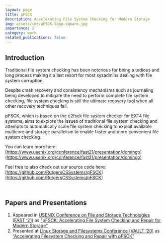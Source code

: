 ```yaml
---
layout: page
title: pFSCK
description: Accelerating File System Checking for Modern Storage
img: assets/img/pFSCK-logo-square.jpg
importance: 1
category: work
related_publications: false
---
```


## Introduction
Traditional file system checking has been notorious for being a tedious and long process making it a last resort for most sysadmins dealing with file system corruption.

Despite crash recovery and consistency mechanisms such as journaling being developed to mitigate the need to perform complete file system checking, file system checking is still the ultimate recovery tool when all other recovery techniques fail.

pFSCK, which is based on the e2fsck file system checker for EXT4 file systems, aims to explore the issues of traditional file system checking and attempts to automatically scale file system checking to exploit available multicore and storage parallelism to enable faster and more convenient file system checking.

You can learn more here: [https://www.usenix.org/conference/fast21/presentation/domingo](https://www.usenix.org/conference/fast21/presentation/domingo)

Feel free to also check out our source code here: [https://github.com/RutgersCSSystems/pFSCK](https://github.com/RutgersCSSystems/pFSCK)

<br />

## Papers and Presentations
1. Appeared in [USENIX Conference on File and Storage Technologies (FAST ‘21)](https://www.usenix.org/conference/fast21) as ["pFSCK: Accelerating File System Checking and Repair for Modern Storage"](https://www.usenix.org/conference/fast21/presentation/domingo)
2. Presented at [Linux Storage and Filesystems Conference (VAULT ‘20)](https://www.usenix.org/conference/vault20) as [“Accelerating Filesystem Checking and Repair with pFSCK”](https://www.usenix.org/conference/vault20/presentation/domingo)